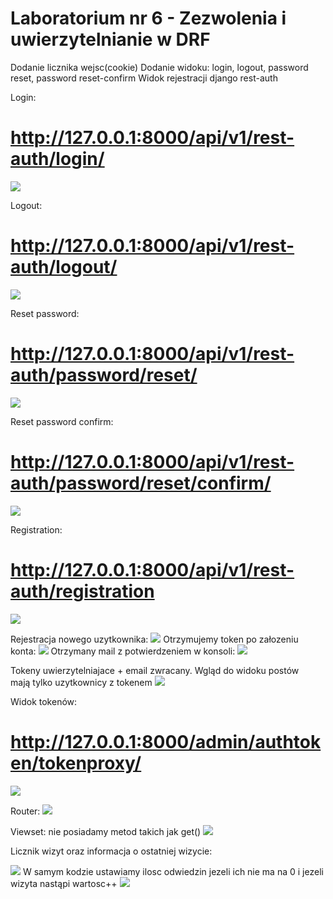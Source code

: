 # Laboratorium nr 6 -  Zezwolenia i uwierzytelnianie w DRF

Dodanie licznika wejsc(cookie)
Dodanie widoku: login, logout, password reset, password reset-confirm
Widok rejestracji django rest-auth

Login:
# http://127.0.0.1:8000/api/v1/rest-auth/login/
![](./img/1.png)

Logout:
# http://127.0.0.1:8000/api/v1/rest-auth/logout/
![](./img/2.png)

Reset password:
# http://127.0.0.1:8000/api/v1/rest-auth/password/reset/
![](./img/3.png)

Reset password confirm:
# http://127.0.0.1:8000/api/v1/rest-auth/password/reset/confirm/
![](./img/4.png)

Registration:
# http://127.0.0.1:8000/api/v1/rest-auth/registration
![](./img/5.png)

Rejestracja nowego uzytkownika:
![](./img/8.png)
Otrzymujemy token po załozeniu konta:
![](./img/9.png)
Otrzymany mail  z potwierdzeniem w konsoli:
![](./img/16.png)

Tokeny uwierzytelniajace + email zwracany.
Wgląd do widoku postów mają tylko uzytkownicy z tokenem
![](./img/6.png)

Widok tokenów:
# http://127.0.0.1:8000/admin/authtoken/tokenproxy/
![](./img/11.png)

Router:
![](./img/14.png)

Viewset:
nie posiadamy metod takich jak get()
![](./img/15.png)

Licznik wizyt oraz informacja o ostatniej wizycie:

![](./img/12.png)
W samym kodzie ustawiamy ilosc odwiedzin jezeli ich nie ma na 0 i jezeli wizyta nastąpi wartosc++
![](./img/13.png)

